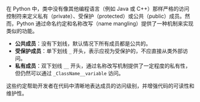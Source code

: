 在 Python 中，类中没有像其他编程语言（例如 Java 或 C++）那样严格的访问控制符来定义私有（private）、受保护（protected）或公共（public）成员。然而，Python 通过命名约定和名称改写（name mangling）提供了一种机制来实现类似的功能。

* **公共成员**：没有下划线，默认情况下所有成员都是公共的。
* **受保护成员**：单下划线 `_` 开头，表示应视为受保护的，不应直接从类外部访问。
* **私有成员**：双下划线 `__` 开头，通过名称改写机制提供了一定程度的私有性，但仍然可以通过 `_ClassName__variable` 访问。

这些约定帮助开发者在代码中清晰地表达成员的访问级别，并增强代码的可读性和维护性。